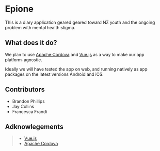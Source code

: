 # Epione
This is a diary application geared geared toward NZ youth and the ongoing problem with mental health stigma.
## What does it do?
We plan to use [Apache Cordova](https://cordova.apache.org/) and [Vue.js](https://vuejs.org/) as a way to make our app platform-agnostic.

Ideally we will have tested the app on web, and running natively as app packages on the latest versions Android and iOS.

## Contributors
* Brandon Phillips
* Jay Collins
* Francesca Frandi

## Adknowlegements
>* [Vue.js](https://vuejs.org/)  
>* [Apache Cordova](https://cordova.apache.org/)  
